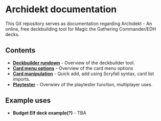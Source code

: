 # Archidekt documentation

This Git repository serves as documentation regarding Archidekt - An online, free deckbuilding tool for Magic the Gathering Commander/EDH decks.

## Contents
- **[Deckbuilder rundown](https://github.com/VitezslavMusil/PDO/blob/main/deck_builder.md)** - Overview of the deckbuilder tool.
- **[Card menu options](https://github.com/VitezslavMusil/PDO/blob/main/card_menu.md)** - Overview of the card menu options
- **[Card manipulation](https://github.com/VitezslavMusil/PDO/blob/main/card_manipulation.md)** - Quick add, add using Scryfall syntax, card list imports.
- **[Playtester](https://github.com/VitezslavMusil/PDO/blob/main/playtester.md)** - Overwiev of the playtester function, multiplayer uses.

## Example uses
- **Budget Elf deck example(?)** - TBA
